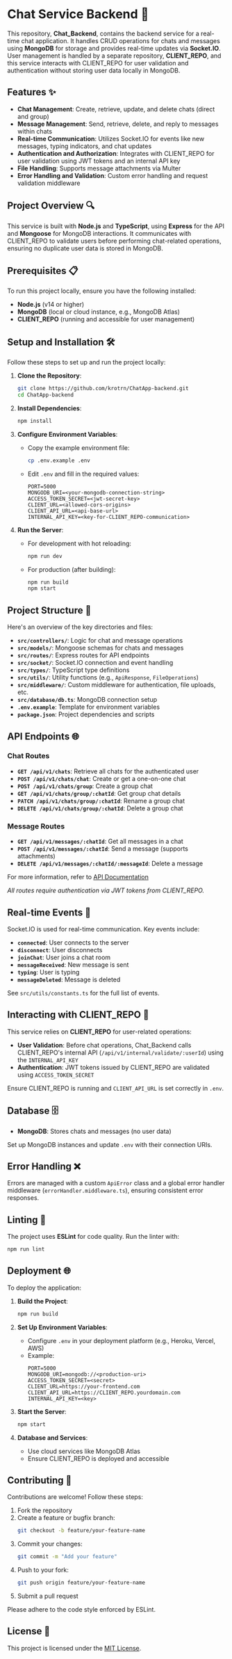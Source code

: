 # Chat Service Backend 🚀

This repository, **Chat_Backend**, contains the backend service for a real-time chat application. It handles CRUD operations for chats and messages using **MongoDB** for storage and provides real-time updates via **Socket.IO**. User management is handled by a separate repository, **CLIENT_REPO**, and this service interacts with CLIENT_REPO for user validation and authentication without storing user data locally in MongoDB.

## Features ✨

- **Chat Management**: Create, retrieve, update, and delete chats (direct and group)
- **Message Management**: Send, retrieve, delete, and reply to messages within chats
- **Real-time Communication**: Utilizes Socket.IO for events like new messages, typing indicators, and chat updates
- **Authentication and Authorization**: Integrates with CLIENT_REPO for user validation using JWT tokens and an internal API key
- **File Handling**: Supports message attachments via Multer
- **Error Handling and Validation**: Custom error handling and request validation middleware

## Project Overview 🔍

This service is built with **Node.js** and **TypeScript**, using **Express** for the API and **Mongoose** for MongoDB interactions. It communicates with CLIENT_REPO to validate users before performing chat-related operations, ensuring no duplicate user data is stored in MongoDB.

## Prerequisites 📋

To run this project locally, ensure you have the following installed:

- **Node.js** (v14 or higher)
- **MongoDB** (local or cloud instance, e.g., MongoDB Atlas)
- **CLIENT_REPO** (running and accessible for user management)

## Setup and Installation 🛠️

Follow these steps to set up and run the project locally:

1. **Clone the Repository**:
   ```bash
   git clone https://github.com/krotrn/ChatApp-backend.git
   cd ChatApp-backend
   ```

2. **Install Dependencies**:
   ```bash
   npm install
   ```

3. **Configure Environment Variables**:
   - Copy the example environment file:
     ```bash
     cp .env.example .env
     ```
   - Edit `.env` and fill in the required values:
     ```
     PORT=5000
     MONGODB_URI=<your-mongodb-connection-string>
     ACCESS_TOKEN_SECRET=<jwt-secret-key>
     CLIENT_URL=<allowed-cors-origins>
     CLIENT_API_URL=<api-base-url>
     INTERNAL_API_KEY=<key-for-CLIENT_REPO-communication>
     ```

4. **Run the Server**:
   - For development with hot reloading:
     ```bash
     npm run dev
     ```
   - For production (after building):
     ```bash
     npm run build
     npm start
     ```

## Project Structure 📂

Here's an overview of the key directories and files:

- **`src/controllers/`**: Logic for chat and message operations
- **`src/models/`**: Mongoose schemas for chats and messages
- **`src/routes/`**: Express routes for API endpoints
- **`src/socket/`**: Socket.IO connection and event handling
- **`src/types/`**: TypeScript type definitions
- **`src/utils/`**: Utility functions (e.g., `ApiResponse`, `FileOperations`)
- **`src/middleware/`**: Custom middleware for authentication, file uploads, etc.
- **`src/database/db.ts`**: MongoDB connection setup
- **`.env.example`**: Template for environment variables
- **`package.json`**: Project dependencies and scripts

## API Endpoints 🌐

### Chat Routes
- **`GET /api/v1/chats`**: Retrieve all chats for the authenticated user
- **`POST /api/v1/chats/chat`**: Create or get a one-on-one chat
- **`POST /api/v1/chats/group`**: Create a group chat
- **`GET /api/v1/chats/group/:chatId`**: Get group chat details
- **`PATCH /api/v1/chats/group/:chatId`**: Rename a group chat
- **`DELETE /api/v1/chats/group/:chatId`**: Delete a group chat

### Message Routes
- **`GET /api/v1/messages/:chatId`**: Get all messages in a chat
- **`POST /api/v1/messages/:chatId`**: Send a message (supports attachments)
- **`DELETE /api/v1/messages/:chatId/:messageId`**: Delete a message

For more information, refer to [API Documentation](API_DOC.md)

*All routes require authentication via JWT tokens from CLIENT_REPO.*

## Real-time Events 🔄

Socket.IO is used for real-time communication. Key events include:

- **`connected`**: User connects to the server
- **`disconnect`**: User disconnects
- **`joinChat`**: User joins a chat room
- **`messageReceived`**: New message is sent
- **`typing`**: User is typing
- **`messageDeleted`**: Message is deleted

See `src/utils/constants.ts` for the full list of events.

## Interacting with CLIENT_REPO 🔗

This service relies on **CLIENT_REPO** for user-related operations:

- **User Validation**: Before chat operations, Chat_Backend calls CLIENT_REPO's internal API (`/api/v1/internal/validate/:userId`) using the `INTERNAL_API_KEY`
- **Authentication**: JWT tokens issued by CLIENT_REPO are validated using `ACCESS_TOKEN_SECRET`

Ensure CLIENT_REPO is running and `CLIENT_API_URL` is set correctly in `.env`.

## Database 🗄️

- **MongoDB**: Stores chats and messages (no user data)

Set up MongoDB instances and update `.env` with their connection URIs.

## Error Handling ❌

Errors are managed with a custom `ApiError` class and a global error handler middleware (`errorHandler.middleware.ts`), ensuring consistent error responses.

## Linting 🧹

The project uses **ESLint** for code quality. Run the linter with:
```bash
npm run lint
```

## Deployment 🌐

To deploy the application:

1. **Build the Project**:
   ```bash
   npm run build
   ```

2. **Set Up Environment Variables**:
   - Configure `.env` in your deployment platform (e.g., Heroku, Vercel, AWS)
   - Example:
     ```
     PORT=5000
     MONGODB_URI=mongodb://<production-uri>
     ACCESS_TOKEN_SECRET=<secret>
     CLIENT_URL=https://your-frontend.com
     CLIENT_API_URL=https://CLIENT_REPO.yourdomain.com
     INTERNAL_API_KEY=<key>
     ```

3. **Start the Server**:
   ```bash
   npm start
   ```

4. **Database and Services**:
   - Use cloud services like MongoDB Atlas
   - Ensure CLIENT_REPO is deployed and accessible

## Contributing 🤝

Contributions are welcome! Follow these steps:

1. Fork the repository
2. Create a feature or bugfix branch:
   ```bash
   git checkout -b feature/your-feature-name
   ```
3. Commit your changes:
   ```bash
   git commit -m "Add your feature"
   ```
4. Push to your fork:
   ```bash
   git push origin feature/your-feature-name
   ```
5. Submit a pull request

Please adhere to the code style enforced by ESLint.

## License 📜

This project is licensed under the [MIT License](LICENSE).
